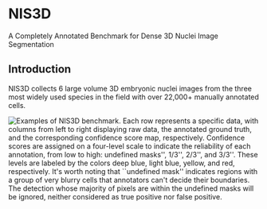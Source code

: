 # NIS3D
A Completely Annotated Benchmark for Dense 3D Nuclei Image Segmentation

## Introduction
NIS3D collects 6 large volume 3D embryonic nuclei images from the three most widely used species in the field with over 22,000+ manually annotated cells.

![Examples of NIS3D benchmark. Each row represents a specific data, with columns from left to right displaying raw data, the annotated ground truth, and the corresponding confidence score map, respectively. Confidence scores are assigned on a four-level scale to indicate the reliability of each annotation, from low to high: ``undefined masks'', ``1/3'', ``2/3'', and ``3/3''. These levels are labeled by the colors deep blue, light blue, yellow, and red, respectively. It's worth noting that ``undefined mask'' indicates regions with a group of very blurry cells that annotators can't decide their boundaries. The detection whose majority of pixels are within the undefined masks will be ignored, neither considered as true positive nor false positive.](./figures/NIS3Dexample4.png)
